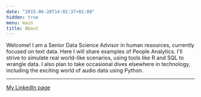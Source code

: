 ```yaml
---
date: "2015-06-20T14:02:37+02:00"
hidden: true
menu: main
title: About
---
```


Welcome! I am a Senior Data Science Advisor in human resources, currently focused on text data. Here I will share examples of People Analytics. I'll strive to simulate real world-like scenarios, using tools like R and SQL to wrangle data. I also plan to take occasional dives elsewhere in technology, including the exciting world of audio data using Python.

***

[My LinkedIn page](https://www.linkedin.com/in/harry-ahlas-b471b7137)